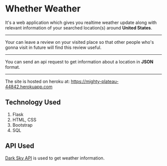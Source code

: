# Whether Weather

It's a web application which gives you realtime weather update along with relevant information of your searched location(s) around **United States**.

---

Your can leave a review on your visited place so that other people who's gonna visit in future will find this review useful.

---

You can send an api request to get information about a location in **JSON** format. 

---

The site is hosted on heroku at: https://mighty-plateau-44842.herokuapp.com

## Technology Used
1. Flask
2. HTML, CSS
3. Bootstrap
4. SQL

## API Used
[Dark Sky API](https://darksky.net/dev) is used to get weather information.

